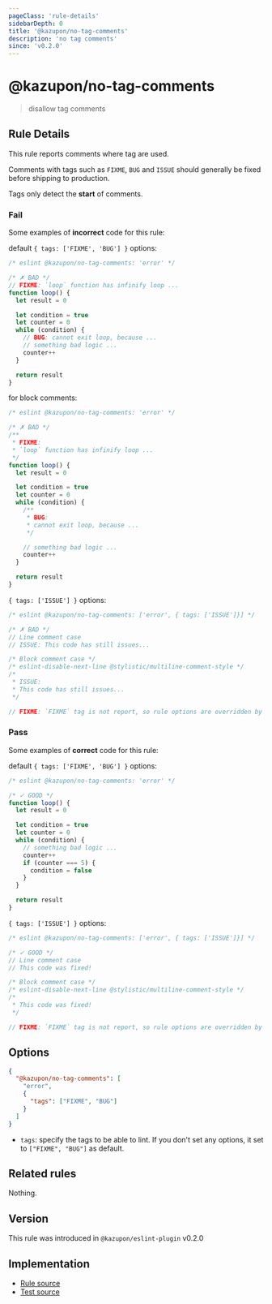 ```yaml
---
pageClass: 'rule-details'
sidebarDepth: 0
title: '@kazupon/no-tag-comments'
description: 'no tag comments'
since: 'v0.2.0'
---
```


# @kazupon/no-tag-comments

> disallow tag comments

## Rule Details

This rule reports comments where tag are used.

Comments with tags such as `FIXME`, `BUG` and `ISSUE` should generally be fixed before shipping to production.

Tags only detect the **start** of comments.

<!-- eslint-skip -->

### Fail

Some examples of **incorrect** code for this rule:

<eslint-code-block>

default `{ tags: ['FIXME', 'BUG'] }` options:

<!-- eslint-skip -->

```js
/* eslint @kazupon/no-tag-comments: 'error' */

/* ✗ BAD */
// FIXME: `loop` function has infinify loop ...
function loop() {
  let result = 0

  let condition = true
  let counter = 0
  while (condition) {
    // BUG: cannot exit loop, because ...
    // something bad logic ...
    counter++
  }

  return result
}
```

for block comments:

<!-- eslint-skip -->

```js
/* eslint @kazupon/no-tag-comments: 'error' */

/* ✗ BAD */
/**
 * FIXME:
 * `loop` function has infinify loop ...
 */
function loop() {
  let result = 0

  let condition = true
  let counter = 0
  while (condition) {
    /**
     * BUG:
     * cannot exit loop, because ...
     */

    // something bad logic ...
    counter++
  }

  return result
}
```

`{ tags: ['ISSUE'] }` options:

<!-- eslint-skip -->

```js
/* eslint @kazupon/no-tag-comments: ['error', { tags: ['ISSUE']}] */

/* ✗ BAD */
// Line comment case
// ISSUE: This code has still issues...

/* Block comment case */
/* eslint-disable-next-line @stylistic/multiline-comment-style */
/*
 * ISSUE:
 * This code has still issues...
 */

// FIXME: `FIXME` tag is not report, so rule options are overridden by 'ISSUE'
```

</eslint-code-block>

### Pass

Some examples of **correct** code for this rule:

<eslint-code-block>

default `{ tags: ['FIXME', 'BUG'] }` options:

<!-- eslint-skip -->

```js
/* eslint @kazupon/no-tag-comments: 'error' */

/* ✓ GOOD */
function loop() {
  let result = 0

  let condition = true
  let counter = 0
  while (condition) {
    // something bad logic ...
    counter++
    if (counter === 5) {
      condition = false
    }
  }

  return result
}
```

`{ tags: ['ISSUE'] }` options:

<!-- eslint-skip -->

```js
/* eslint @kazupon/no-tag-comments: ['error', { tags: ['ISSUE']}] */

/* ✓ GOOD */
// Line comment case
// This code was fixed!

/* Block comment case */
/* eslint-disable-next-line @stylistic/multiline-comment-style */
/*
 * This code was fixed!
 */

// FIXME: `FIXME` tag is not report, so rule options are overridden by 'ISSUE'
```

</eslint-code-block>

## Options

```json
{
  "@kazupon/no-tag-comments": [
    "error",
    {
      "tags": ["FIXME", "BUG"]
    }
  ]
}
```

- `tags`: specify the tags to be able to lint. If you don't set any options, it set to `["FIXME", "BUG"]` as default.

## Related rules

Nothing.

## Version

This rule was introduced in `@kazupon/eslint-plugin` v0.2.0

## Implementation

- [Rule source](https://github.com/kazupon/eslint-plugin/blob/main/src/rules/no-tag-comments.ts)
- [Test source](https://github.com/kazupon/eslint-plugin/blob/main/src/rules/no-tag-comments.test.ts)
